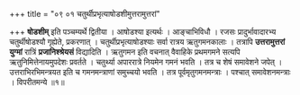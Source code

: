 +++
title = "०९ ०१ चतुर्थीप्रभृत्याषोडशीमुत्तरामुत्तरां"

+++
**षोडशीम्** इति पञ्चम्यर्थे द्वितीया ।
आषोडश्या इत्यर्थः ।
आङ्चाभिविधौ ।
रजसः प्रादुर्भावादारभ्य चतुर्थीषोडश्यौ गृह्येते, प्रकरणात् ।
चतुर्थीप्रभृत्याषोडश्याः सर्वा रात्रय ऋतुगमनकालाः ।
तत्रापि **उत्तरामुत्तरां युग्मां** रात्रिं **प्रजानिश्श्रेयसं** विद्यादिति ।
ऋतुगमन इति वचनात् वैवाहिके प्रथमगमने सत्यपि ऋतुनिमित्तेनायमुपदेशः प्रवर्तते ।
चतुर्थ्या अपाररात्रे नियमेन गमनं भवति ।
तत्र च शेषं समावेशने जपेत् ।
उत्तराभिरभिमन्त्रयत इति च गमनमन्त्राणां समुच्चयो भवति ।
तत्र पूर्वमृतुगमनमन्त्राः ।
पश्चात् समावेशनमन्त्राः ।
विपरीतमन्ये ॥१॥

